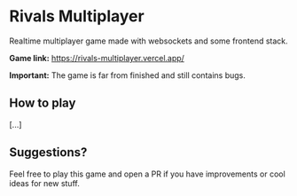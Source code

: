 # Rivals Multiplayer

Realtime multiplayer game made with websockets and some frontend stack.

**Game link:** https://rivals-multiplayer.vercel.app/

**Important:** The game is far from finished and still contains bugs.

## How to play

[...]

## Suggestions?

Feel free to play this game and open a PR if you have improvements or cool ideas for new stuff.
